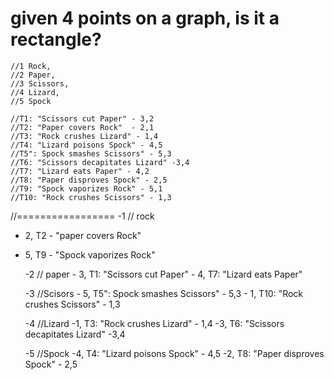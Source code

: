 # given 4 points on a graph, is it a rectangle?

	//1 Rock,
	//2 Paper,
	//3 Scissors,
	//4 Lizard,
	//5 Spock

	//T1: "Scissors cut Paper" - 3,2
	//T2: "Paper covers Rock"  - 2,1
	//T3: "Rock crushes Lizard" - 1,4
	//T4: "Lizard poisons Spock" - 4,5
	//T5": Spock smashes Scissors" - 5,3
	//T6: "Scissors decapitates Lizard" -3,4
	//T7: "Lizard eats Paper" - 4,2
	//T8: "Paper disproves Spock" - 2,5
	//T9: "Spock vaporizes Rock" - 5,1
	//T10: "Rock crushes Scissors" - 1,3

//=================
	-1 // rock
- 2, T2 - "paper covers Rock"
- 5, T9 - "Spock vaporizes Rock"

	-2 // paper
		- 3, T1: "Scissors cut Paper"
		- 4, T7: "Lizard eats Paper"


	-3 //Scisors
		- 5, T5": Spock smashes Scissors" - 5,3
		- 1, T10: "Rock crushes Scissors" - 1,3

	-4 //Lizard
		-1, T3: "Rock crushes Lizard" - 1,4
		-3, T6: "Scissors decapitates Lizard" -3,4


	-5 //Spock
		-4, T4: "Lizard poisons Spock" - 4,5
		-2, T8: "Paper disproves Spock" - 2,5


